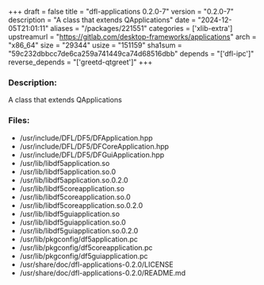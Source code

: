 +++
draft = false
title = "dfl-applications 0.2.0-7"
version = "0.2.0-7"
description = "A class that extends QApplications"
date = "2024-12-05T21:01:11"
aliases = "/packages/221551"
categories = ['xlib-extra']
upstreamurl = "https://gitlab.com/desktop-frameworks/applications"
arch = "x86_64"
size = "29344"
usize = "151159"
sha1sum = "59c232dbbcc7de6ca259a741449ca74d68516dbb"
depends = "['dfl-ipc']"
reverse_depends = "['greetd-qtgreet']"
+++
### Description: 
A class that extends QApplications

### Files: 
* /usr/include/DFL/DF5/DFApplication.hpp
* /usr/include/DFL/DF5/DFCoreApplication.hpp
* /usr/include/DFL/DF5/DFGuiApplication.hpp
* /usr/lib/libdf5application.so
* /usr/lib/libdf5application.so.0
* /usr/lib/libdf5application.so.0.2.0
* /usr/lib/libdf5coreapplication.so
* /usr/lib/libdf5coreapplication.so.0
* /usr/lib/libdf5coreapplication.so.0.2.0
* /usr/lib/libdf5guiapplication.so
* /usr/lib/libdf5guiapplication.so.0
* /usr/lib/libdf5guiapplication.so.0.2.0
* /usr/lib/pkgconfig/df5application.pc
* /usr/lib/pkgconfig/df5coreapplication.pc
* /usr/lib/pkgconfig/df5guiapplication.pc
* /usr/share/doc/dfl-applications-0.2.0/LICENSE
* /usr/share/doc/dfl-applications-0.2.0/README.md
